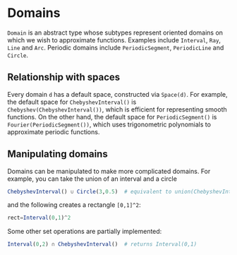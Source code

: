 # Domains

`Domain` is an abstract type whose subtypes represent oriented domains on which we wish to approximate functions.  Examples include `Interval`, `Ray`, `Line` and `Arc`.  Periodic domains include `PeriodicSegment`, `PeriodicLine` and `Circle`.

## Relationship with spaces

Every domain `d` has a default space, constructed via `Space(d)`.  For example, the default space for `ChebyshevInterval()` is `Chebyshev(ChebyshevInterval())`, which is efficient for representing smooth functions.  On the other hand, the default space for `PeriodicSegment()` is `Fourier(PeriodicSegment())`, which uses trigonometric polynomials to approximate periodic functions.  

## Manipulating domains

Domains can be manipulated to make more complicated domains.  For example, you can take the union of an interval and a circle

```julia
ChebyshevInterval() ∪ Circle(3,0.5)  # equivalent to union(ChebyshevInterval(),Circle(3,0.5))
```
and the following creates a rectangle `[0,1]^2`:

```julia
rect=Interval(0,1)^2
```

Some other set operations are partially implemented:

```julia
Interval(0,2) ∩ ChebyshevInterval()  # returns Interval(0,1)
```
